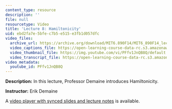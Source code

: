 ```yaml
---
content_type: resource
description: ''
file: null
resourcetype: Video
title: 'Lecture 8: Hamiltonicity'
uid: ebd2fa7e-5bfe-c7b5-e515-e3fb1d057dfc
video_files:
  archive_url: https://archive.org/download/MIT6.890F14/MIT6_890F14_lec08_300k.mp4
  video_captions_file: https://open-learning-course-data-rc.s3.amazonaws.com/6-890-algorithmic-lower-bounds-fun-with-hardness-proofs-fall-2014/c3c81efaca6a58929ff1fc374d1ff80b_PFfv1JnQB8Q.vtt
  video_thumbnail_file: https://img.youtube.com/vi/PFfv1JnQB8Q/default.jpg
  video_transcript_file: https://open-learning-course-data-rc.s3.amazonaws.com/6-890-algorithmic-lower-bounds-fun-with-hardness-proofs-fall-2014/3e380f0ae8274faca32c154d308aa13b_PFfv1JnQB8Q.pdf
video_metadata:
  youtube_id: PFfv1JnQB8Q
---
```


**Description:** In this lecture, Professor Demaine introduces Hamiltonicity.

**Instructor:** Erik Demaine

A [video player with synced slides and lecture notes](http://courses.csail.mit.edu/6.890/fall14/lectures/L08.html) is available.